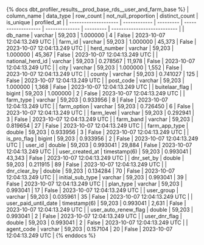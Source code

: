 {% docs dbt_profiler_results__prod_base_rds__user_and_farm_base  %}
| column_name          | data_type    | row_count | not_null_proportion | distinct_count | is_unique | profiled_at                 |
| -------------------- | ------------ | --------- | ------------------- | -------------- | --------- | --------------------------- |
| db_name              | varchar      |    59,203 |            1.000000 |              4 |     False | 2023-10-07 12:04:13.249 UTC |
| farm_id              | varchar      |    59,203 |            1.000000 |         45,373 |     False | 2023-10-07 12:04:13.249 UTC |
| herd_number          | varchar      |    59,203 |            1.000000 |         45,367 |     False | 2023-10-07 12:04:13.249 UTC |
| national_herd_id     | varchar      |    59,203 |            0.278567 |         11,978 |     False | 2023-10-07 12:04:13.249 UTC |
| city                 | varchar      |    59,203 |            1.000000 |          1,552 |     False | 2023-10-07 12:04:13.249 UTC |
| county               | varchar      |    59,203 |            0.741027 |            125 |     False | 2023-10-07 12:04:13.249 UTC |
| post_code            | varchar      |    59,203 |            1.000000 |          1,368 |     False | 2023-10-07 12:04:13.249 UTC |
| buitelaar_flag       | bigint       |    59,203 |            1.000000 |              2 |     False | 2023-10-07 12:04:13.249 UTC |
| farm_type            | varchar      |    59,203 |            0.933956 |              8 |     False | 2023-10-07 12:04:13.249 UTC |
| farm_option          | varchar      |    59,203 |            0.726450 |              6 |     False | 2023-10-07 12:04:13.249 UTC |
| farm_level           | varchar      |    59,203 |            0.292941 |              3 |     False | 2023-10-07 12:04:13.249 UTC |
| farm_band            | varchar      |    59,203 |            0.819654 |             27 |     False | 2023-10-07 12:04:13.249 UTC |
| farm_app_type        | double       |    59,203 |            0.933956 |              3 |     False | 2023-10-07 12:04:13.249 UTC |
| is_pro_flag          | bigint       |    59,203 |            0.933956 |              2 |     False | 2023-10-07 12:04:13.249 UTC |
| user_id              | double       |    59,203 |            0.993041 |         29,884 |     False | 2023-10-07 12:04:13.249 UTC |
| user_created_at      | timestamp(6) |    59,203 |            0.993041 |         43,343 |     False | 2023-10-07 12:04:13.249 UTC |
| dnr_set_by           | double       |    59,203 |            0.211915 |             89 |     False | 2023-10-07 12:04:13.249 UTC |
| dnr_clear_by         | double       |    59,203 |            0.134284 |             70 |     False | 2023-10-07 12:04:13.249 UTC |
| initial_sub_type     | varchar      |    59,203 |            0.993041 |             39 |     False | 2023-10-07 12:04:13.249 UTC |
| plan_type            | varchar      |    59,203 |            0.993041 |             17 |     False | 2023-10-07 12:04:13.249 UTC |
| user_group           | varchar      |    59,203 |            0.035961 |             35 |     False | 2023-10-07 12:04:13.249 UTC |
| user_paid_until_date | timestamp(6) |    59,203 |            0.993041 |          2,631 |     False | 2023-10-07 12:04:13.249 UTC |
| user_auto_renew_flag | double       |    59,203 |            0.993041 |              2 |     False | 2023-10-07 12:04:13.249 UTC |
| user_dnr_flag        | double       |    59,203 |            0.993041 |              2 |     False | 2023-10-07 12:04:13.249 UTC |
| agent_code           | varchar      |    59,203 |            0.157104 |             20 |     False | 2023-10-07 12:04:13.249 UTC |
{% enddocs %}
